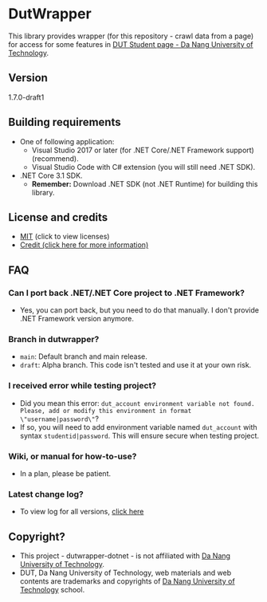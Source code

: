 # DutWrapper

This library provides wrapper (for this repository - crawl data from a page) for access for some features in [DUT Student page - Da Nang University of Technology](http://sv.dut.udn.vn).

## Version

1.7.0-draft1

## Building requirements

- One of following application:
  - Visual Studio 2017 or later (for .NET Core/.NET Framework support) (recommend).
  - Visual Studio Code with C# extension (you will still need .NET SDK).
- .NET Core 3.1 SDK.
  - **Remember:** Download .NET SDK (not .NET Runtime) for building this library.

## License and credits

- [MIT](LICENSE) (click to view licenses)
- [Credit (click here for more information)](CREDIT.md)

## FAQ

### Can I port back .NET/.NET Core project to .NET Framework?
- Yes, you can port back, but you need to do that manually. I don't provide .NET Framework version anymore.

### Branch in dutwrapper?
- `main`: Default branch and main release.
- `draft`: Alpha branch. This code isn't tested and use it at your own risk.

### I received error while testing project?
- Did you mean this error: `dut_account environment variable not found. Please, add or modify this environment in format \"username|password\"`?
- If so, you will need to add environment variable named `dut_account` with syntax `studentid|password`. This will ensure secure when testing project.

### Wiki, or manual for how-to-use?
- In a plan, please be patient.

### Latest change log?
- To view log for all versions, [click here](CHANGELOG.md)

## Copyright?
- This project - dutwrapper-dotnet - is not affiliated with [Da Nang University of Technology](http://sv.dut.udn.vn).
- DUT, Da Nang University of Technology, web materials and web contents are trademarks and copyrights of [Da Nang University of Technology](http://sv.dut.udn.vn) school.
